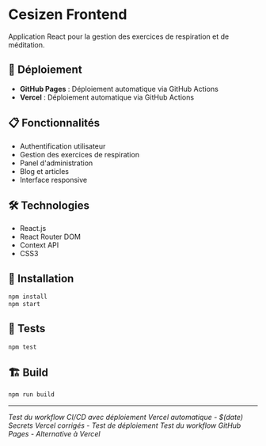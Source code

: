 # Cesizen Frontend

Application React pour la gestion des exercices de respiration et de méditation.

## 🚀 Déploiement

- **GitHub Pages** : Déploiement automatique via GitHub Actions
- **Vercel** : Déploiement automatique via GitHub Actions

## 📋 Fonctionnalités

- Authentification utilisateur
- Gestion des exercices de respiration
- Panel d'administration
- Blog et articles
- Interface responsive

## 🛠️ Technologies

- React.js
- React Router DOM
- Context API
- CSS3

## 🔧 Installation

```bash
npm install
npm start
```

## 🧪 Tests

```bash
npm test
```

## 🏗️ Build

```bash
npm run build
```

---
*Test du workflow CI/CD avec déploiement Vercel automatique - $(date)*
*Secrets Vercel corrigés - Test de déploiement*
*Test du workflow GitHub Pages - Alternative à Vercel*
